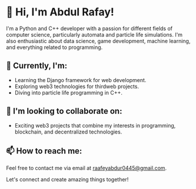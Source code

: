 # 👋 Hi, I'm Abdul Rafay!

I'm a Python and C++ developer with a passion for different fields of computer science, particularly automata and particle life simulations. I'm also enthusiastic about data science, game development, machine learning, and everything related to programming.

## 🌱 Currently, I'm:

- Learning the Django framework for web development.
- Exploring web3 technologies for thirdweb projects.
- Diving into particle life programming in C++.

## 💞️ I'm looking to collaborate on:

- Exciting web3 projects that combine my interests in programming, blockchain, and decentralized technologies.

## 📫 How to reach me:

Feel free to contact me via email at raafeyabdur0445@gmail.com.

Let's connect and create amazing things together!
